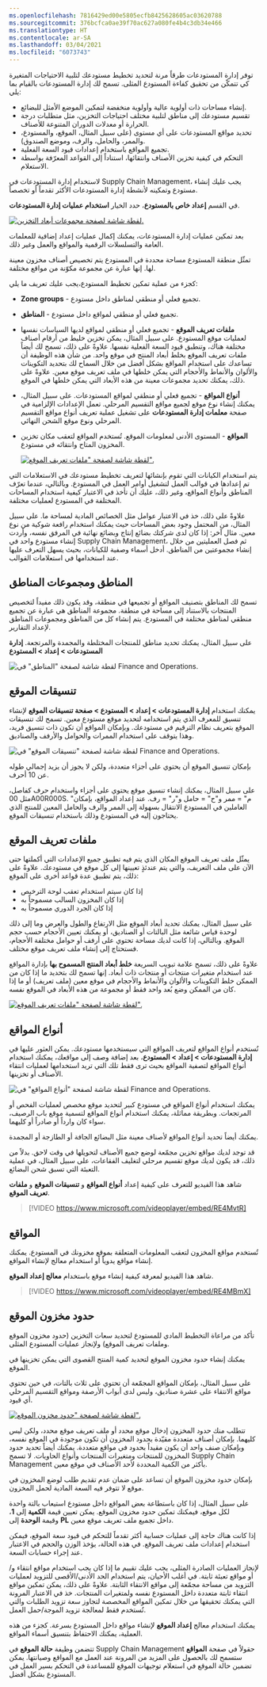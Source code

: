```yaml
---
ms.openlocfilehash: 7816429ed00e5805ecfb8425628605ac03620788
ms.sourcegitcommit: 376bcfca0ae39f70ac627a080fe4b4c3db34e466
ms.translationtype: HT
ms.contentlocale: ar-SA
ms.lasthandoff: 03/04/2021
ms.locfileid: "6073743"
---
```

توفر إدارة المستودعات طرقاً مرنة لتحديد تخطيط مستودعك لتلبية الاحتياجات المتغيرة كي تتمكّن من تحقيق كفاءة المستودع المثلى. تسمح لك إدارة المستودعات بالقيام بما يلي: 

-   إنشاء مساحات ذات أولوية عالية وأولوية منخفضة لتمكين الموضع الأمثل للبضائع.
-   تقسيم مستودعك إلى مناطق لتلبية مختلف احتياجات التخزين، مثل متطلبات درجة الحرارة أو معدلات الدوران المتنوعة للأصناف.
-   تحديد مواقع المستودعات على أي مستوى (على سبيل المثال، الموقع، والمستودع، والممر، والحامل، والرف، وموضع الصندوق).
-   تجميع المواقع باستخدام إعدادات قيود السعة الفعلية.
-   التحكم في كيفية تخزين الأصناف وانتقائها، استناداً إلى القواعد المعرّفة بواسطة الاستعلام.

لاستخدام إدارة المستودعات في Supply Chain Management، يجب عليك إنشاء مستودع وتمكينه لأنشطة إدارة المستودعات الأكثر تقدماً أو تخصصاً.

في القسم **إعداد خاص بالمستودع**، حدد الخيار **استخدام عمليات إدارة المستودعات**.

[![لقطة شاشة لصفحة مجموعات أبعاد التخزين.](../media/storage-dimension-groups.png)](../media/storage-dimension-groups.png#lightbox)


بعد تمكين عمليات إدارة المستودعات، يمكنك إكمال عمليات إعداد إضافية للمعلمات العامة والتسلسلات الرقمية‬ والمواقع والعمل وغير ذلك.

تمثّل منطقة المستودع مساحة محددة في المستودع يتم تخصيص أصناف مخزون معينة لها. إنها عبارة عن مجموعة مكوّنة من مواقع مختلفة.

كجزء من عملية تمكين تخطيط المستودع،يجب عليك تعريف ما يلي:

-   **Zone groups** - تجميع فعلي أو منطقي لمناطق داخل مستودع.
-   **المناطق‏‎** - تجميع فعلي أو منطقي لمواقع داخل مستودع.
-   **ملفات تعريف الموقع‬** - تجميع فعلي أو منطقي لمواقع لديها السياسات نفسها لعمليات موقع المستودع. على سبيل المثال، يمكن تخزين خليط من أرقام أصناف مختلفة هناك، وتنطبق قيود السعة الفعلية نفسها. علاوةً على ذلك، تسمح لك أيضاً ملفات تعريف الموقع‬ بخلط أبعاد المنتج في موقع واحد. من شأن هذه الوظيفة أن تساعدك على استخدام المواقع بشكل أفضل من خلال السماح لك بتحديد التكوينات والألوان والأنماط والأحجام التي يمكن خلطها في ملف تعريف موقع معين. علاوةً على ذلك، يمكنك تحديد مجموعات معينة من هذه الأبعاد التي يمكن خلطها في الموقع. 
-   **أنواع المواقع** - تجميع فعلي أو منطقي لمواقع المستودعات. على سبيل المثال، يمكنك إنشاء نوع موقع لجميع مواقع التقسيم المرحلي. تعمل الإعدادات الإلزامية في صفحة **معلمات إدارة المستودعات** على تشغيل عملية تعريف أنواع مواقع التقسيم المرحلي ونوع موقع الشحن النهائي.
-   **المواقع** - المستوى الأدنى لمعلومات الموقع. تُستخدم المواقع لتعقب مكان تخزين المخزون المتاح وانتقائه في مستودع.

    [![لقطة شاشة لصفحة "ملفات تعريف الموقع".](../media/location-profiles.png)](../media/location-profiles.png#lightbox)

يتم استخدام الكيانات التي تقوم بإنشائها لتعريف تخطيط مستودعك في الاستعلامات التي تم إعدادها في قوالب العمل لتشغيل أوامر العمل في المستودع. وبالتالي، عندما تعرّف المناطق وأنواع المواقع، وغير ذلك، عليك أن تأخذ في الاعتبار كيفية استخدام المساحات المختلفة في المستودع لعمليات مختلفة.

علاوةً على ذلك، خذ في الاعتبار عوامل مثل الخصائص المادية لمساحة ما. على سبيل المثال، من المحتمل وجود بعض المساحات حيث يمكنك استخدام رافعة شوكية من نوع معين. مثال آخر: إذا كان لدى شركتك بضائع إنتاج وبضائع نهائية في المرفق نفسه، وأردت إنشاء مستودع واحد في Supply Chain Management، ثم فصل العمليتين من خلال إنشاء مجموعتين من المناطق. أدخل أسماء وصفية للكيانات، بحيث يسهل التعرف عليها عند استخدامها في استعلامات القوالب.‬

## <a name="zones-and-zone-groups"></a>المناطق ومجموعات المناطق 

تسمح لك المناطق بتصنيف المواقع أو تجميعها في منطقة، وقد يكون ذلك مفيداً لتخصيص المنتجات بالاستناد إلى مساحة في منطقة. مجموعة المناطق هي عبارة عن تجميع منطقي لمناطق مختلفة في المستودع. يتم إنشاء كل من المناطق ومجموعات المناطق لإعداد التقارير.

على سبيل المثال، يمكنك تحديد مناطق للمنتجات المختلطة والمجمدة والمرتجعة. **إدارة المستودعات > إعداد > المستودع**

![لقطة شاشة لصفحة "المناطق" في Finance and Operations.](../media/zones-1.png)

## <a name="location-formats"></a>تنسيقات الموقع  

يمكنك استخدام **إدارة المستودعات > إعداد > المستودع > صفحة تنسيقات الموقع** لإنشاء تنسيق للمعرف الذي يتم استخدامه لتحديد موقع مستودع معين. تسمح لك تنسيقات الموقع بتعريف نظام الترقيم في مستودعك. وبإمكان المواقع أن تكون ذات تنسيق فريد، وهذا يتوقف على استخدام الممرات والحوامل والأرفف والصناديق.


![لقطة شاشة لصفحة "تنسيقات الموقع" في Finance and Operations.](../media/location-format.png)


بإمكان تنسيق الموقع أن يحتوي على أجزاء متعددة، ولكن لا يجوز أن يزيد إجمالي طوله عن 10 أحرف.

على سبيل المثال، يمكنك إنشاء تنسيق موقع يحتوي على أجزاء واستخدام حرف كفاصل، مثل 00A00R000S. "م" = ممر و"ح" = حامل و"ر" = رف.  عند إعداد المواقع، بإمكان العاملين في المستودع الانتقال بسهولة إلى الممر والرف والحامل المعين للمنتج الذي يحتاجون إليه في المستودع وذلك باستخدام تنسيقات الموقع. 


## <a name="location-profiles"></a>ملفات تعريف الموقع 

يمثّل ملف تعريف الموقع المكان الذي يتم فيه تطبيق جميع الإعدادات التي أكملتها حتى الآن على ملف التعريف، والتي يتم عندئذٍ تعيينها إلى كل موقع في مستودعك. علاوةً على ذلك، يتم تطبيق عدة قواعد أخرى على الموقع:

-   إذا كان سيتم استخدام تعقب لوحة الترخيص
-   إذا كان المخزون السالب مسموحاً به
-   إذا كان الجرد الدوري مسموحاً به

على سبيل المثال، يمكنك تحديد أبعاد الموقع مثل الارتفاع والطول والعرض وما إلى ذلك لوحدة قياس شائعة مثل البالتات أو الصناديق، أو يمكنك تعيين الأحجام حسب حجم الموقع. وبالتالي، إذا كانت لديك مساحة تحتوي على أرفف أو حوامل مختلفة الأحجام، فستحتاج إلى إنشاء ملف تعريف موقع مختلف.

علاوةً على ذلك، تسمح علامة تبويب السريعة **خلط أبعاد المنتج المسموح بها‬** بإدارة المواقع عند استخدام متغيرات منتجات أو منتجات ذات أبعاد. إنها تسمح لك بتحديد ما إذا كان من الممكن خلط التكوينات والألوان والأنماط والأحجام في موقع معين (ملف تعريف) أو ما إذا كان من الممكن وضع بُعد واحد فقط أو مجموعة من هذه الأبعاد في الموقع نفسه.

[ ![لقطة شاشة لصفحة "ملفات تعريف الموقع".](../media/location-profiles-ss.png) ](../media/location-profiles-ss.png#lightbox)

## <a name="location-types"></a>أنواع المواقع  

تُستخدم أنواع المواقع لتعريف المواقع التي سيستخدمها مستودعك. يمكن العثور عليها في **إدارة المستودعات > إعداد > المستودع**، بعد إضافة وصف إلى مواقعك، يمكنك استخدام أنواع المواقع لتصفية المواقع بحيث ترى فقط تلك التي تريد استخدامها لعمليات انتقاء الأصناف أو تخزينها. 

![لقطة شاشة لصفحة "أنواع المواقع" في Finance and Operations.](../media/location-types.png)

يمكنك استخدام أنواع المواقع في مستودع كبير لتحديد موقع مخصص لعمليات الفحص أو المرتجعات. وبطريقة مماثلة، يمكنك استخدام أنواع المواقع لتسمية موقع باب الرصيف، سواء كان وارداً أو صادراً أو كليهما.

يمكنك أيضاً تحديد أنواع المواقع لأصناف معينة مثل البضائع الجافة أو الطازجة أو المجمدة.

قد توجد لديك مواقع تخزين مجمّعة لوضع جميع الأصناف لتحويلها في وقت لاحق. بدلاً من ذلك، قد يكون لديك موقع تقسيم مرحلي لتغليف الفقاعات، على سبيل المثال، في عملية التعبئة التي تسبق شحن البضائع.

شاهد هذا الفيديو للتعرف على كيفية إعداد **أنواع المواقع** و **تنسيقات الموقع‬** و **ملفات تعريف الموقع‬**.
 > [!VIDEO https://www.microsoft.com/videoplayer/embed/RE4MvtR]


## <a name="locations"></a>المواقع  

تُستخدم مواقع المخزون لتعقب المعلومات المتعلقة بموقع مخزونك في المستودع. يمكنك إنشاء مواقع يدوياً أو استخدام معالج لإنشاء المواقع.

شاهد هذا الفيديو لمعرفة كيفية إنشاء موقع باستخدام **معالج إعداد الموقع**.
 > [!VIDEO https://www.microsoft.com/videoplayer/embed/RE4MBmX]

## <a name="location-stocking-limits"></a>حدود مخزون الموقع

تأكد من مراعاة التخطيط المادي للمستودع لتحديد سعات التخزين (حدود مخزون الموقع وملفات تعريف الموقع) ولإنجاز عمليات المستودع المثلى.

يمكنك إنشاء حدود مخزون الموقع لتحديد كمية المنتج القصوى التي يمكن تخزينها في الموقع.

على سبيل المثال، بإمكان المواقع المجمّعة أن تحتوي على ثلاث بالتات، في حين تحتوي مواقع الانتقاء على عشرة صناديق، وليس لدى أبواب الأرصفة ومواقع التقسيم المرحلي أي قيود.

[![لقطة شاشة لصفحة "حدود مخزون الموقع‬".](../media/location-stock-limit.png)](../media/location-stock-limit.png#lightbox)

تتطلب منك حدود المخزون إدخال موقع محدد أو ملف تعريف موقع محدد، ولكن ليس كليهما. بإمكان أصناف متعددة مقيّدة بحدود المخزون أن تكون موجودة في الموقع نفسه، وبإمكان صنف واحد أن يكون مقيداً بحدود في مواقع متعددة. يمكنك أيضاً تحديد حدود المخزون للمنتجات ومتغيرات المنتجات وأنواع الحاويات. لا تسمح Supply Chain Management بأكثر من الكمية المحددة لأحد الأصناف في موقع معين.

بإمكان حدود مخزون الموقع أن تساعد على ضمان عدم تقديم طلب لوضع المخزون في موقع لا تتوفر فيه السعة المادية لحمل المخزون.

على سبيل المثال، إذا كان باستطاعة بعض المواقع داخل مستودع استيعاب بالتة واحدة لكل موقع، فيمكنك تمكين حدود مخزون الموقع.
يمكن تعيين قيمة **الكمية** إلى **1**، وقيمة **الوحدة** إلى **PL** داخل تجميع ملف تعريف موقع معين.

إذا كانت هناك حاجة إلى عمليات حسابية أكثر تقدماً للتحكم في قيود سعة الموقع، فيمكن استخدام إعدادات ملف تعريف الموقع. في هذه الحالة، يؤخذ الوزن والحجم في الاعتبار عند إجراء حسابات السعة.

لإنجاز العمليات الصادرة المثلى، يجب عليك تقييم ما إذا كان يجب استخدام مواقع انتقاء و/أو مواقع تعبئة ثابتة. في أغلب الأحيان، يتم استخدام الحد الأدنى/الأقصى للتزويد لعمليات التزويد من مساحة مجمّعة إلى مواقع الانتقاء الثابتة. علاوةً على ذلك، يمكن تمكين مواقع انتقاء ثابتة متعددة داخل المستودع نفسه ولمتغيرات المنتجات. خذ في الاعتبار المرونة التي يمكنك تحقيقها من خلال تمكين المواقع المخصصة لتجاوز سعة تزويد الطلبات والتي تُستخدم فقط لمعالجة تزويد الموجة/حمل العمل.

يمكنك استخدام معالج **إعداد الموقع** لإنشاء مواقع داخل المستودع بسرعة. كجزء من هذه العملية، يمكنك الاحتفاظ بتنسيق أسماء المواقع.

تتضمن وظيفة **حالة الموقع** في Supply Chain Management حقولاً في صفحة **المواقع** ستسمح لك بالحصول على المزيد من المرونة عند العمل مع المواقع وصيانتها. يمكن تضمين حالة الموقع في استعلام توجيهات الموقع للمساعدة في التحكم بسير العمل في المستودع بشكل أفضل. 
